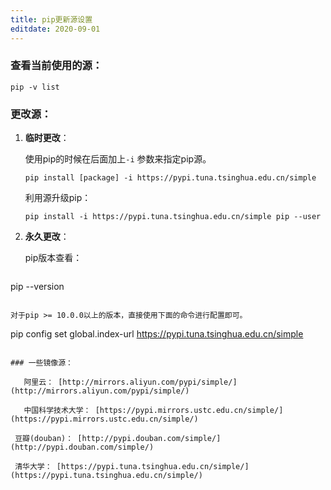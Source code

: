 ```yaml
---
title: pip更新源设置
editdate: 2020-09-01
---
```


### 查看当前使用的源：

```
pip -v list
```

### 更改源：

1. **临时更改**：

   使用pip的时候在后面加上`-i` 参数来指定pip源。

   ```
   pip install [package] -i https://pypi.tuna.tsinghua.edu.cn/simple
   ```

   利用源升级pip：

   ```
   pip install -i https://pypi.tuna.tsinghua.edu.cn/simple pip --user
   ```

2. **永久更改**：

   pip版本查看：

   ```
pip --version
   ```
   
   对于pip >= 10.0.0以上的版本，直接使用下面的命令进行配置即可。

   ```
pip config set global.index-url https://pypi.tuna.tsinghua.edu.cn/simple
   ```

### 一些镜像源：

​	阿里云： [http://mirrors.aliyun.com/pypi/simple/](http://mirrors.aliyun.com/pypi/simple/)

​	中国科学技术大学： [https://pypi.mirrors.ustc.edu.cn/simple/](https://pypi.mirrors.ustc.edu.cn/simple/)

 豆瓣(douban)： [http://pypi.douban.com/simple/](http://pypi.douban.com/simple/)

 清华大学： [https://pypi.tuna.tsinghua.edu.cn/simple/](https://pypi.tuna.tsinghua.edu.cn/simple/)

